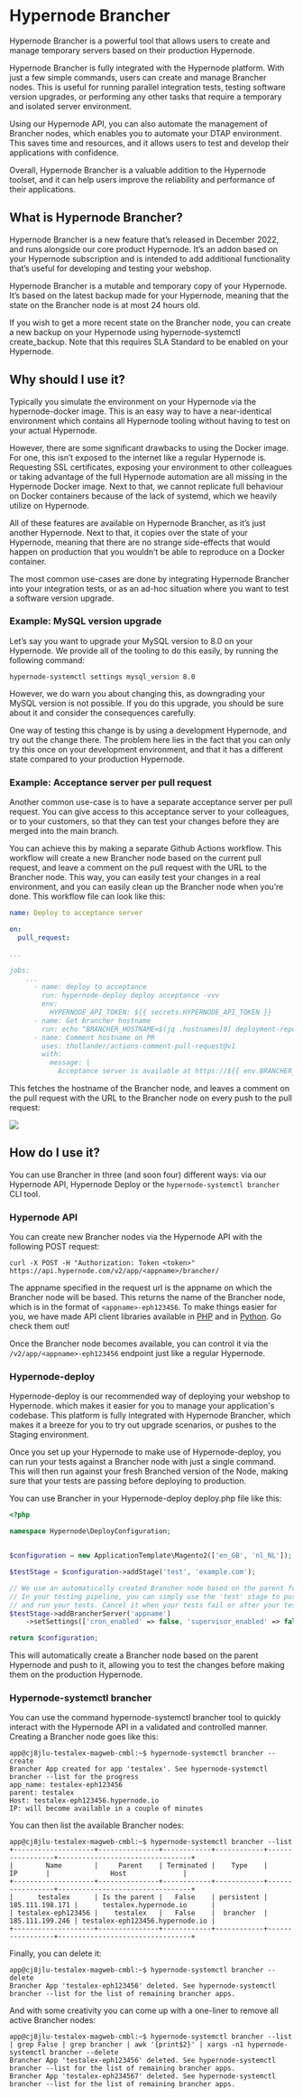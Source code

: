 # Hypernode Brancher

Hypernode Brancher is a powerful tool that allows users to create and manage temporary servers based on their production Hypernode.

Hypernode Brancher is fully integrated with the Hypernode platform. With just a few simple commands, users can create and manage Brancher nodes. This is useful for running parallel integration tests, testing software version upgrades, or performing any other tasks that require a temporary and isolated server environment.

Using our Hypernode API, you can also automate the management of Brancher nodes, which enables you to automate your DTAP environment. This saves time and resources, and it allows users to test and develop their applications with confidence.

Overall, Hypernode Brancher is a valuable addition to the Hypernode toolset, and it can help users improve the reliability and performance of their applications.

## What is Hypernode Brancher?

Hypernode Brancher is a new feature that’s released in December 2022, and runs alongside our core product Hypernode. It’s an addon based on your Hypernode subscription and is intended to add additional functionality that’s useful for developing and testing your webshop.

Hypernode Brancher is a mutable and temporary copy of your Hypernode. It’s based on the latest backup made for your Hypernode, meaning that the state on the Brancher node is at most 24 hours old.

If you wish to get a more recent state on the Brancher node, you can create a new backup on your Hypernode using hypernode-systemctl create_backup. Note that this requires SLA Standard to be enabled on your Hypernode.

## Why should I use it?

Typically you simulate the environment on your Hypernode via the hypernode-docker image. This is an easy way to have a near-identical environment which contains all Hypernode tooling without having to test on your actual Hypernode.

However, there are some significant drawbacks to using the Docker image. For one, this isn’t exposed to the internet like a regular Hypernode is. Requesting SSL certificates, exposing your environment to other colleagues or taking advantage of the full Hypernode automation are all missing in the Hypernode Docker image. Next to that, we cannot replicate full behaviour on Docker containers because of the lack of systemd, which we heavily utilize on Hypernode.

All of these features are available on Hypernode Brancher, as it’s just another Hypernode. Next to that, it copies over the state of your Hypernode, meaning that there are no strange side-effects that would happen on production that you wouldn’t be able to reproduce on a Docker container.

The most common use-cases are done by integrating Hypernode Brancher into your integration tests, or as an ad-hoc situation where you want to test a software version upgrade.

### Example: MySQL version upgrade

Let’s say you want to upgrade your MySQL version to 8.0 on your Hypernode. We provide all of the tooling to do this easily, by running the following command:

```console
hypernode-systemctl settings mysql_version 8.0
```

However, we do warn you about changing this, as downgrading your MySQL version is not possible. If you do this upgrade, you should be sure about it and consider the consequences carefully.

One way of testing this change is by using a development Hypernode, and try out the change there. The problem here lies in the fact that you can only try this once on your development environment, and that it has a different state compared to your production Hypernode.

### Example: Acceptance server per pull request

Another common use-case is to have a separate acceptance server per pull request. You can give access to this acceptance server to your colleagues, or to your customers, so that they can test your changes before they are merged into the main branch.

You can achieve this by making a separate Github Actions workflow. This workflow will create a new Brancher node based on the current pull request, and leave a comment on the pull request with the URL to the Brancher node. This way, you can easily test your changes in a real environment, and you can easily clean up the Brancher node when you’re done.
This workflow file can look like this:

```yaml
name: Deploy to acceptance server

on:
  pull_request:

...

jobs:
    ...
      - name: deploy to acceptance
        run: hypernode-deploy deploy acceptance -vvv
        env:
          HYPERNODE_API_TOKEN: ${{ secrets.HYPERNODE_API_TOKEN }}
      - name: Get brancher hostname
        run: echo "BRANCHER_HOSTNAME=$(jq .hostnames[0] deployment-report.json -r)" >> $GITHUB_ENV
      - name: Comment hostname on PR
        uses: thollander/actions-comment-pull-request@v1
        with:
          message: |
            Acceptance server is available at https://${{ env.BRANCHER_HOSTNAME }}
```

This fetches the hostname of the Brancher node, and leaves a comment on the pull request with the URL to the Brancher node on every push to the pull request:

![](_res/github_actions_comment_brancher.png)

## How do I use it?

You can use Brancher in three (and soon four) different ways: via our Hypernode API, Hypernode Deploy or the `hypernode-systemctl brancher` CLI tool.

### Hypernode API

You can create new Brancher nodes via the Hypernode API with the following POST request:

```console
curl -X POST -H "Authorization: Token <token>" https://api.hypernode.com/v2/app/<appname>/brancher/
```

The appname specified in the request url is the appname on which the Brancher node will be based. This returns the name of the Brancher node, which is in the format of `<appname>-eph123456`.
To make things easier for you, we have made API client libraries available in [PHP](https://github.com/ByteInternet/hypernode-api-php) and in [Python](https://github.com/ByteInternet/hypernode-api-python). Go check them out!

Once the Brancher node becomes available, you can control it via the `/v2/app/<appname>-eph123456` endpoint just like a regular Hypernode.

### Hypernode-deploy

Hypernode-deploy is our recommended way of deploying your webshop to Hypernode. which makes it easier for you to manage your application's codebase. This platform is fully integrated with Hypernode Brancher, which makes it a breeze for you to try out upgrade scenarios, or pushes to the Staging environment.

Once you set up your Hypernode to make use of Hypernode-deploy, you can run your tests against a Brancher node with just a single command. This will then run against your fresh Branched version of the Node, making sure that your tests are passing before deploying to production.

You can use Brancher in your Hypernode-deploy deploy.php file like this:

```php
<?php

namespace Hypernode\DeployConfiguration;


$configuration = new ApplicationTemplate\Magento2(['en_GB', 'nl_NL']);

$testStage = $configuration->addStage('test', 'example.com');

// We use an automatically created Brancher node based on the parent for the 'test' stage.
// In your testing pipeline, you can simply use the 'test' stage to push changes to the Brancher server,
// and run your tests. Cancel it when your tests fail or after your tests pass to incur minimal costs.
$testStage->addBrancherServer('appname')
    ->setSettings(['cron_enabled' => false, 'supervisor_enabled' => false]);

return $configuration;
```

This will automatically create a Brancher node based on the parent Hypernode and push to it, allowing you to test the changes before making them on the production Hypernode.

### Hypernode-systemctl brancher

You can use the command hypernode-systemctl brancher tool to quickly interact with the Hypernode API in a validated and controlled manner. Creating a Brancher node goes like this:

```console
app@cj8jlu-testalex-magweb-cmbl:~$ hypernode-systemctl brancher --create
Brancher App created for app 'testalex'. See hypernode-systemctl brancher --list for the progress
app_name: testalex-eph123456
parent: testalex
Host: testalex-eph123456.hypernode.io
IP: will become available in a couple of minutes
```

You can then list the available Brancher nodes:

```console
app@cj8jlu-testalex-magweb-cmbl:~$ hypernode-systemctl brancher --list
+--------------------+---------------+------------+------------+-----------------+---------------------------------+
|        Name        |     Parent    | Terminated |    Type    |        IP       |               Host              |
+--------------------+---------------+------------+------------+-----------------+---------------------------------+
|      testalex      | Is the parent |   False    | persistent | 185.111.198.171 |      testalex.hypernode.io      |
| testalex-eph123456 |    testalex   |   False    |  brancher  | 185.111.199.246 | testalex-eph123456.hypernode.io |
+--------------------+---------------+------------+------------+-----------------+---------------------------------+
```

Finally, you can delete it:

```console
app@cj8jlu-testalex-magweb-cmbl:~$ hypernode-systemctl brancher --delete
Brancher App 'testalex-eph123456' deleted. See hypernode-systemctl brancher --list for the list of remaining brancher apps.
```

And with some creativity you can come up with a one-liner to remove all active Brancher nodes:

```console
app@cj8jlu-testalex-magweb-cmbl:~$ hypernode-systemctl brancher --list | grep False | grep brancher | awk '{print$2}' | xargs -n1 hypernode-systemctl brancher --delete
Brancher App 'testalex-eph123456' deleted. See hypernode-systemctl brancher --list for the list of remaining brancher apps.
Brancher App 'testalex-eph234567' deleted. See hypernode-systemctl brancher --list for the list of remaining brancher apps.
```
